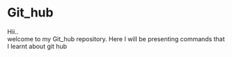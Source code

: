 # Git_hub
Hii..   
welcome to my Git_hub repository.
Here I will be presenting commands that I learnt about git hub

